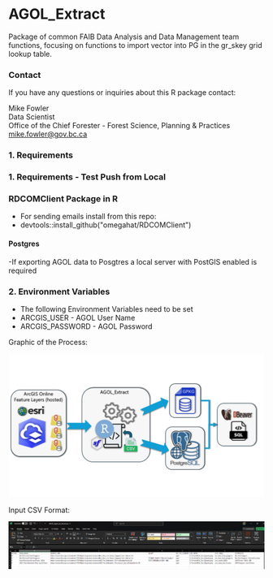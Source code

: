 # AGOL_Extract
Package of common FAIB Data Analysis and Data Management team functions, focusing on functions to import vector into PG in the gr_skey grid lookup table.

### Contact

If you have any questions or inquiries about this R package contact:

Mike Fowler   
Data Scientist  
Office of the Chief Forester - Forest Science, Planning & Practices  
mike.fowler@gov.bc.ca  

### 1. Requirements
### 1. Requirements - Test Push from Local

### RDCOMClient Package in R 
  - For sending emails 
  install from this repo: 
  - devtools::install_github("omegahat/RDCOMClient")

#### Postgres
  -If exporting AGOL data to Posgtres a local server with PostGIS enabled is required

### 2. Environment Variables 
  - The following Environment Variables need to be set
  - ARCGIS_USER - AGOL User Name
  - ARCGIS_PASSWORD - AGOL Password


Graphic of the Process:

![Image](https://github.com/mwfowler/AGOL_Extract/blob/main/Images/AGOL_Extract_Graphic_DBeaver_TransparentBackground.png)

Input CSV Format:

![Image](https://github.com/mwfowler/AGOL_Extract/blob/main/Images/Input_CSV_Format.png)
